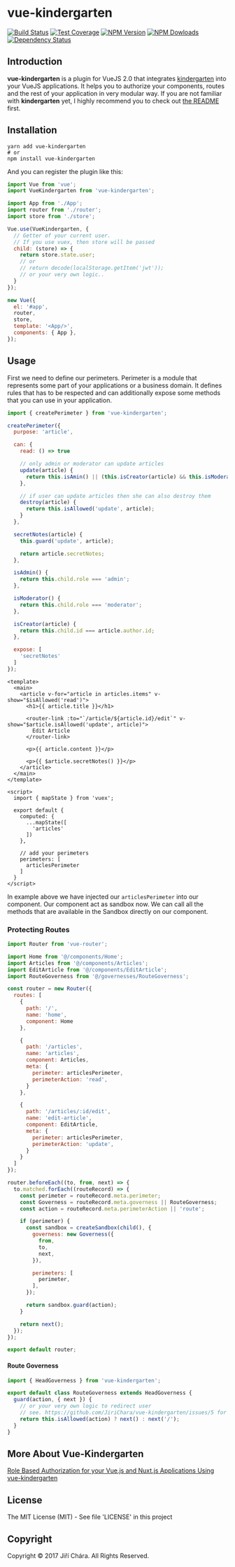 # vue-kindergarten

[![Build Status](https://travis-ci.org/JiriChara/vue-kindergarten.svg?branch=master)](https://travis-ci.org/JiriChara/vue-kindergarten)
[![Test Coverage](https://lima.codeclimate.com/github/JiriChara/vue-kindergarten/badges/coverage.svg)](https://lima.codeclimate.com/github/JiriChara/vue-kindergarten/coverage)
[![NPM Version](https://img.shields.io/npm/v/vue-kindergarten.svg)](https://www.npmjs.com/package/vue-kindergarten)
[![NPM Dowloads](https://img.shields.io/npm/dm/vue-kindergarten.svg)](https://www.npmjs.com/package/vue-kindergarten)
[![Dependency Status](https://gemnasium.com/badges/github.com/JiriChara/vue-kindergarten.svg)](https://gemnasium.com/github.com/JiriChara/vue-kindergarten)

## Introduction

**vue-kindergarten** is a plugin for VueJS 2.0 that integrates [kindergarten](https://github.com/JiriChara/kindergarten) into your VueJS applications. It helps you to authorize your components, routes and the rest of your application in very modular way. If you are not familiar with **kindergarten** yet, I highly recommend you to check out [the README](https://github.com/JiriChara/kindergarten) first.

## Installation

```
yarn add vue-kindergarten
# or
npm install vue-kindergarten
```

And you can register the plugin like this:

```js
import Vue from 'vue';
import VueKindergarten from 'vue-kindergarten';

import App from './App';
import router from './router';
import store from './store';

Vue.use(VueKindergarten, {
  // Getter of your current user.
  // If you use vuex, then store will be passed
  child: (store) => {
    return store.state.user;
    // or
    // return decode(localStorage.getItem('jwt'));
    // or your very own logic..
  }
});

new Vue({
  el: '#app',
  router,
  store,
  template: '<App/>',
  components: { App },
});
```

## Usage

First we need to define our perimeters. Perimeter is a module that represents some part of your applications or a business domain. It defines rules that has to be respected and can additionally expose some methods that you can use in your application.

```js
import { createPerimeter } from 'vue-kindergarten';

createPerimeter({
  purpose: 'article',

  can: {
    read: () => true

    // only admin or moderator can update articles
    update(article) {
      return this.isAmin() || (this.isCreator(article) && this.isModerator());
    },

    // if user can update articles then she can also destroy them
    destroy(article) {
      return this.isAllowed('update', article);
    }
  },

  secretNotes(article) {
    this.guard('update', article);

    return article.secretNotes;
  },

  isAdmin() {
    return this.child.role === 'admin';
  },

  isModerator() {
    return this.child.role === 'moderator';
  },

  isCreator(article) {
    return this.child.id === article.author.id;
  },

  expose: [
    'secretNotes'
  ]
});
```

```vue
<template>
  <main>
    <article v-for="article in articles.items" v-show="$isAllowed('read')">
      <h1>{{ article.title }}</h1>

      <router-link :to="`/article/${article.id}/edit`" v-show="$article.isAllowed('update', article)">
        Edit Article
      </router-link>

      <p>{{ article.content }}</p>

      <p>{{ $article.secretNotes() }}</p>
    </article>
  </main>
</template>

<script>
  import { mapState } from 'vuex';

  export default {
    computed: {
      ...mapState([
        'articles'
      ])
    },

    // add your perimeters
    perimeters: [
      articlesPerimeter
    ]
  }
</script>
```

In example above we have injected our `articlesPerimeter` into our component. Our component act as sandbox now. We can call all the methods that are available in the Sandbox directly on our component.

### Protecting Routes

```js
import Router from 'vue-router';

import Home from '@/components/Home';
import Articles from '@/components/Articles';
import EditArticle from '@/components/EditArticle';
import RouteGoverness from '@/governesses/RouteGoverness';

const router = new Router({
  routes: [
    {
      path: '/',
      name: 'home',
      component: Home
    },

    {
      path: '/articles',
      name: 'articles',
      component: Articles,
      meta: {
        perimeter: articlesPerimeter,
        perimeterAction: 'read',
      }
    },

    {
      path: '/articles/:id/edit',
      name: 'edit-article',
      component: EditArticle,
      meta: {
        perimeter: articlesPerimeter,
        perimeterAction: 'update',
      }
    }
  ]
});

router.beforeEach((to, from, next) => {
  to.matched.forEach((routeRecord) => {
    const perimeter = routeRecord.meta.perimeter;
    const Governess = routeRecord.meta.governess || RouteGoverness;
    const action = routeRecord.meta.perimeterAction || 'route';

    if (perimeter) {
      const sandbox = createSandbox(child(), {
        governess: new Governess({
          from,
          to,
          next,
        }),

        perimeters: [
          perimeter,
        ],
      });

      return sandbox.guard(action);
    }

    return next();
  });
});

export default router;
```

#### Route Governess

```js
import { HeadGoverness } from 'vue-kindergarten';

export default class RouteGoverness extends HeadGoverness {
  guard(action, { next }) {
    // or your very own logic to redirect user
    // see. https://github.com/JiriChara/vue-kindergarten/issues/5 for inspiration
    return this.isAllowed(action) ? next() : next('/');
  }
}
```

## More About Vue-Kindergarten

[Role Based Authorization for your Vue.js and Nuxt.js Applications Using vue-kindergarten](https://medium.com/@JiriChara/role-based-authorization-for-your-vue-js-and-nuxt-js-applications-using-vue-kindergarten-fd483e013ec5#.y0xnnidl6)

## License

The MIT License (MIT) - See file 'LICENSE' in this project

## Copyright

Copyright © 2017 Jiří Chára. All Rights Reserved.
